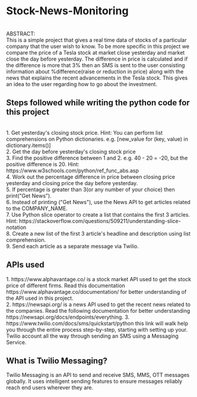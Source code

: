 <h1>Stock-News-Monitoring</h1>

<br>ABSTRACT: </br>
This is a simple project that gives a real time data of stocks of a particular company that the user wish to know. To be more specific 
in this project we compare the price of a Tesla stock at market close yesterday and market close the day before yesterday. The difference
in price is calculated and if the difference is more that 3% then an SMS is sent to the user consisting information about %difference(raise or reduction in price) 
along with the news that explains the recent advancements in the Tesla stock. This gives an idea to the user regarding how to go about the investment.

<h2>Steps followed while writing the python code for this project</h2>
<br>1. Get yesterday's closing stock price. Hint: You can perform list comprehensions on Python dictionaries. e.g. [new_value for (key, value) in dictionary.items()]</br>
2. Get the day before yesterday's closing stock price
<br>3. Find the positive difference between 1 and 2. e.g. 40 - 20 = -20, but the positive difference is 20. Hint: https://www.w3schools.com/python/ref_func_abs.asp</br>
4. Work out the percentage difference in price between closing price yesterday and closing price the day before yesterday.
<br>5. If percentage is greater than 3(or any number of your choice) then print("Get News").</br>
6. Instead of printing ("Get News"), use the News API to get articles related to the COMPANY_NAME.
<br>7. Use Python slice operator to create a list that contains the first 3 articles. Hint: https://stackoverflow.com/questions/509211/understanding-slice-notation</br>
8. Create a new list of the first 3 article's headline and description using list comprehension.
<br>9. Send each article as a separate message via Twilio.</br>

<h2>APIs used</h2>
1. https://www.alphavantage.co/ is a stock market API used to get the stock price of different firms. Read this documentation https://www.alphavantage.co/documentation/ for better understanding of the API used in this project.</br>
2. https://newsapi.org/ is a news API used to get the recent news related to the companies. Read the following documentation for better understanding https://newsapi.org/docs/endpoints/everything.
3. https://www.twilio.com/docs/sms/quickstart/python this link will walk help you through the entire process step-by-step, starting with setting up your. Twilio account all the way through sending an SMS using a Messaging Service.

<h2>What is Twilio Messaging?</h2>
Twilio Messaging is an API to send and receive SMS, MMS, OTT messages globally. It uses intelligent sending features to ensure messages reliably reach end users wherever they are. 
